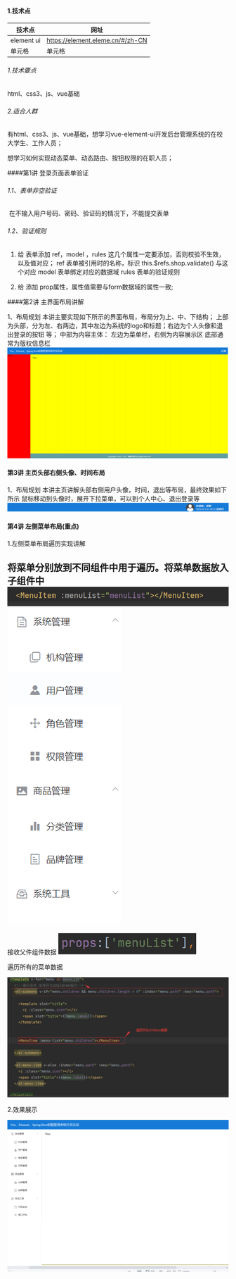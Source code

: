 
#### 1.技术点
|  技术点   | 网址  |
|  ----  | ----  |
| element ui | https://element.eleme.cn/#/zh-CN |
| 单元格  | 单元格 |
###### 1.技术要点

html、css3、js、vue基础
###### 2.适合人群
有html、css3、js、vue基础，想学习vue-element-ui开发后台管理系统的在校大学生、工作人员；

想学习如何实现动态菜单、动态路由、按钮权限的在职人员；

####第1讲 登录页面表单验证

###### 1.1、表单非空验证

​	在不输入用户号码、密码、验证码的情况下，不能提交表单
###### 1.2、验证规则

1. 给 <el-form> 表单添加 ref，model ，rules  这几个属性一定要添加，否则校验不生效，以及值对应；
ref  表单被引用时的名称，标识 this.$refs.shop.validate() 与这个对应
model 表单绑定对应的数据域
rules 表单的验证规则

2. 给  <el-form-item> 添加 prop属性，属性值需要与form数据域的属性一致;

####第2讲 主界面布局讲解

1、布局规划
本讲主要实现如下所示的界面布局，布局分为上、中、下结构；
上部为头部，分为左、右两边，其中左边为系统的logo和标题；右边为个人头像和退出登录的按钮
等；
中部为内容主体： 左边为菜单栏，右侧为内容展示区
底部通常为版权信息栏
![img.png](img.png)

#### 第3讲 主页头部右侧头像、时间布局
1、布局规划
本讲主页讲解头部右侧用户头像，时间，退出等布局，最终效果如下所示
鼠标移动到头像时，展开下拉菜单，可以到个人中心、退出登录等
![img_1.png](img_1.png)

#### 第4讲 左侧菜单布局(重点)

1.左侧菜单布局遍历实现讲解

将菜单分别放到不同组件中用于遍历。将菜单数据放入子组件中
![img_4.png](img_4.png)
![img_3.png](img_3.png)
---------------------------------------------------------
接收父件组件数据
![img_5.png](img_5.png)

遍历所有的菜单数据

![img_6.png](img_6.png)


2.效果展示

![img_2.png](img_2.png)







